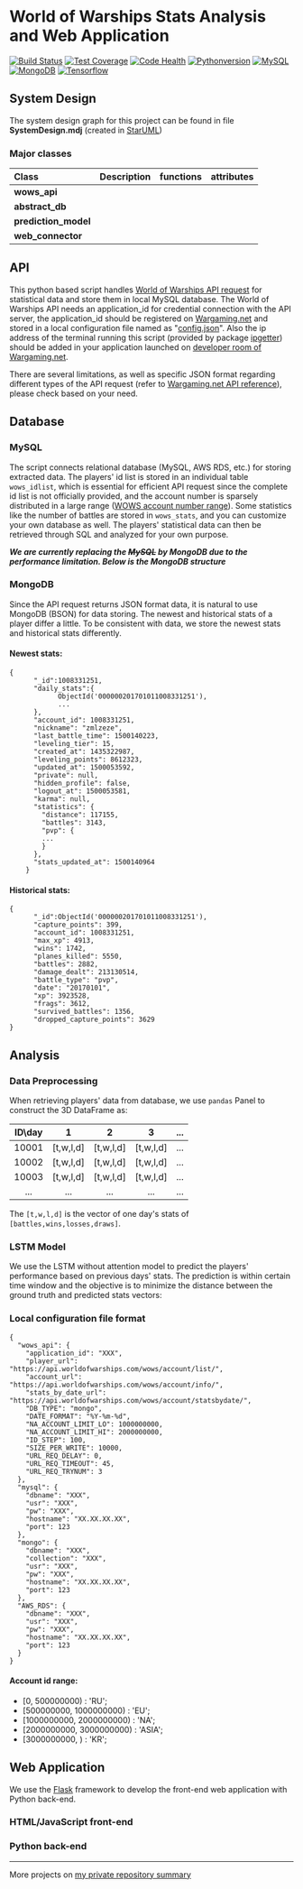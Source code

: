 # World of Warships Stats Analysis and Web Application

[![Build Status](https://travis-ci.org/WilliamOnVoyage/World-of-Warships-Stats-Analysis.svg?branch=master)](https://travis-ci.org/WilliamOnVoyage/World-of-Warships-Stats-Analysis) [![Test Coverage](https://codeclimate.com/github/WilliamOnVoyage/World-of-Warships-Stats-Analysis/badges/coverage.svg)](https://codeclimate.com/github/WilliamOnVoyage/World-of-Warships-Stats-Analysis/coverage) [![Code Health](https://landscape.io/github/WilliamOnVoyage/World-of-Warships-Stats-Analysis/master/landscape.svg?style=flat)](https://landscape.io/github/WilliamOnVoyage/World-of-Warships-Stats-Analysis/master)
[![Pythonversion](https://img.shields.io/badge/python-3.5-blue.svg)](https://sourceforge.net/projects/winpython/files/WinPython_3.5/3.5.2.3/) [![MySQL](https://img.shields.io/badge/mysql-5.5-blue.svg)](https://dev.mysql.com/downloads/windows/installer/5.5.html) [![MongoDB](https://img.shields.io/badge/mongo-3.4-blue.svg)](https://docs.mongodb.com/manual/release-notes/3.4/?_ga=2.148716407.1370168894.1503081314-630273995.1503081314) [![Tensorflow](https://img.shields.io/badge/tensorflow-1.0.1-blue.svg)](https://github.com/tensorflow/tensorflow/tree/r1.0) 
## System Design
The system design graph for this project can be found in file **SystemDesign.mdj** (created in [StarUML](http://staruml.io/))
### Major classes
|Class|Description|functions|attributes|
|:----|:----|:----|:----|
|**wows_api**||||
|**abstract_db**||||
|**prediction_model**||||
|**web_connector**||||

## API
This python based script handles [World of Warships API request](https://developers.wargaming.net/) for statistical data and store them in local MySQL database. The World of Warships API needs an application_id for credential connection with the API server, the application_id should be registered on [Wargaming.net](https://developers.wargaming.net/applications/) and stored in a local configuration file named as "[config.json](#local-configuration-file-format)". Also the ip address of the terminal running this script (provided by package [ipgetter](https://pypi.python.org/pypi/ipgetter/0.6)) should be added in your application launched on [developer room of Wargaming.net](https://developers.wargaming.net/applications/).

There are several limitations, as well as specific JSON format regarding different types of the API request (refer to [Wargaming.net API reference](https://developers.wargaming.net/reference/all/wot/account/list/?application_id=bc7a1942582313fd553a85240bd491c8&r_realm=ru)), please check based on your need.

## Database
### MySQL
The script connects relational database (MySQL, AWS RDS, etc.) for storing extracted data. The players' id list is stored in an individual table `wows_idlist`, which is essential for efficient API request since the complete id list is not officially provided, and the account number is sparsely distributed in a large range ([WOWS account number range](#account-id-range)). Some statistics like the number of battles are stored in `wows_stats`, and you can customize your own database as well.
The players' statistical data can then be retrieved through SQL and analyzed for your own purpose.

***We are currently replacing the ~~MySQL~~ by MongoDB due to the performance limitation. Below is the MongoDB structure***
### MongoDB
Since the API request returns JSON format data, it is natural to use MongoDB (BSON) for data storing. The newest and historical stats of a player differ a little. To be consistent with data, we store the newest stats and historical stats differently.
#### Newest stats:
```
{
      "_id":1008331251,
      "daily_stats":{
            ObjectId('000000201701011008331251'),
            ...
      },
      "account_id": 1008331251,
      "nickname": "zmlzeze",
      "last_battle_time": 1500140223,
      "leveling_tier": 15,
      "created_at": 1435322987,
      "leveling_points": 8612323,
      "updated_at": 1500053592,
      "private": null,
      "hidden_profile": false,
      "logout_at": 1500053581,
      "karma": null,
      "statistics": {
        "distance": 117155,
        "battles": 3143,
        "pvp": {
        ...
        }
      },
      "stats_updated_at": 1500140964
    }
```
#### Historical stats:
```
{
      "_id":ObjectId('000000201701011008331251'),
      "capture_points": 399,
      "account_id": 1008331251,
      "max_xp": 4913,
      "wins": 1742,
      "planes_killed": 5550,
      "battles": 2882,
      "damage_dealt": 213130514,
      "battle_type": "pvp",
      "date": "20170101",
      "xp": 3923528,
      "frags": 3612,
      "survived_battles": 1356,
      "dropped_capture_points": 3629
}
```
## Analysis
### Data Preprocessing
When retrieving players' data from database, we use `pandas` Panel to construct the 3D DataFrame as:

|ID\day|1|2|3|...|
|:----:|:----:|:----:|:----:|:----:|
|10001|[t,w,l,d]|[t,w,l,d]|[t,w,l,d]|...|
|10002|[t,w,l,d]|[t,w,l,d]|[t,w,l,d]|...|
|10003|[t,w,l,d]|[t,w,l,d]|[t,w,l,d]|...|
|...|...|...|...|...|

The `[t,w,l,d]` is the vector of one day's stats of `[battles,wins,losses,draws]`.

### LSTM Model
We use the LSTM without attention model to predict the players' performance based on previous days' stats. The prediction is within certain time window and the objective is to minimize the distance between the ground truth and predicted stats vectors:

### Local configuration file format
```
{
  "wows_api": {
    "application_id": "XXX",
    "player_url": "https://api.worldofwarships.com/wows/account/list/",
    "account_url": "https://api.worldofwarships.com/wows/account/info/",
    "stats_by_date_url": "https://api.worldofwarships.com/wows/account/statsbydate/",
    "DB_TYPE": "mongo",
    "DATE_FORMAT": "%Y-%m-%d",
    "NA_ACCOUNT_LIMIT_LO": 1000000000,
    "NA_ACCOUNT_LIMIT_HI": 2000000000,
    "ID_STEP": 100,
    "SIZE_PER_WRITE": 10000,
    "URL_REQ_DELAY": 0,
    "URL_REQ_TIMEOUT": 45,
    "URL_REQ_TRYNUM": 3
  },
  "mysql": {
    "dbname": "XXX",
    "usr": "XXX",
    "pw": "XXX",
    "hostname": "XX.XX.XX.XX",
    "port": 123
  },
  "mongo": {
    "dbname": "XXX",
    "collection": "XXX",
    "usr": "XXX",
    "pw": "XXX",
    "hostname": "XX.XX.XX.XX",
    "port": 123
  },
  "AWS_RDS": {
    "dbname": "XXX",
    "usr": "XXX",
    "pw": "XXX",
    "hostname": "XX.XX.XX.XX",
    "port": 123
  }
}
```
#### Account id range:
* [0, 500000000) : 'RU';
* [500000000, 1000000000) : 'EU';
* [1000000000, 2000000000) : 'NA';
* [2000000000, 3000000000) : 'ASIA';
* [3000000000, ) : 'KR';

## Web Application
We use the [Flask](http://flask.pocoo.org/) framework to develop the front-end web application with Python back-end.
### HTML/JavaScript front-end

### Python back-end
---
More projects on [my private repository summary](https://williamonvoyage.github.io/Private-Repository-Summary/)
